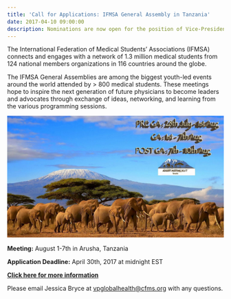 ```yaml
---
title: 'Call for Applications: IFMSA General Assembly in Tanzania'
date: 2017-04-10 09:00:00
description: Nominations are now open for the position of Vice-President Communications of the Canadian Federation of Medical Students (CFMS).
---
```



The International Federation of Medical Students’ Associations (IFMSA) connects and engages with a network of 1.3 million medical students from 124 national members organizations in 116 countries around the globe.

The IFMSA General Assemblies are among the biggest youth-led events around the world attended by &gt; 800 medical students. These meetings hope to inspire the next generation of future physicians to become leaders and advocates through exchange of ideas, networking, and learning from the various programming sessions.

![](/uploads/versions/tanzania---x----1440-810x---.jpg)

**Meeting:** August 1-7th in Arusha, Tanzania

**Application Deadline:** April 30th, 2017 at midnight EST

**[Click here for more information](https://docs.google.com/document/d/1KaaH7tv0nsJIY2qPqmKKpP8A8mTCqA-yEUB9f5DrsJ8/edit?usp=sharing)**

Please email Jessica Bryce at vpglobalhealth@cfms.org with any questions.
